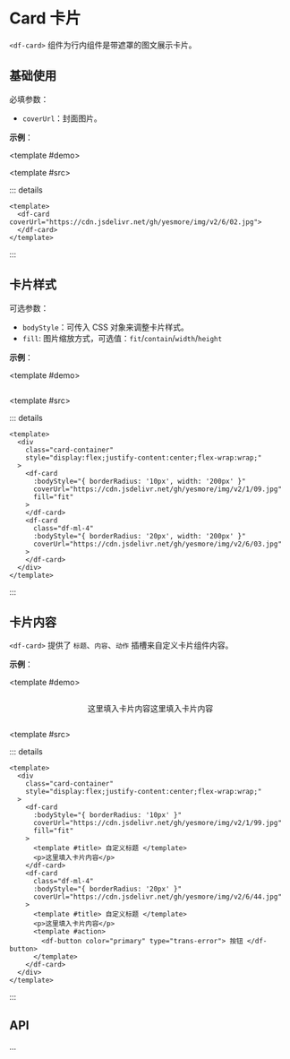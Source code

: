 # Card 卡片

`<df-card>` 组件为行内组件是带遮罩的图文展示卡片。

## 基础使用

必填参数：

- `coverUrl`：封面图片。

**示例**：

<df-template>

<template #demo>

  <div class="card-container">
    <df-card
      coverUrl="https://cdn.jsdelivr.net/gh/yesmore/img/v2/6/02.jpg"
    >
    </df-card>
  </div>

  </template>

<template #src>

::: details <i class="iconfont df-icon-script"></i>

```vue
<template>
  <df-card coverUrl="https://cdn.jsdelivr.net/gh/yesmore/img/v2/6/02.jpg">
  </df-card>
</template>
```

:::
</template>

</df-template>

## 卡片样式

可选参数：

- `bodyStyle`：可传入 CSS 对象来调整卡片样式。
- `fill`: 图片缩放方式，可选值：`fit`/`contain`/`width`/`height`

**示例**：

<df-template>

<template #demo>

  <div class="card-container" style="display:flex;justify-content:center;flex-wrap:wrap;">
    <df-card
      :bodyStyle="{ borderRadius: '10px', width: '200px' }"
      coverUrl="https://cdn.jsdelivr.net/gh/yesmore/img/v2/1/09.jpg"
      fill='fit'
    >
    </df-card>
    <df-card
      class='df-ml-4'
      :bodyStyle="{ borderRadius: '20px', width: '200px' }"
      coverUrl="https://cdn.jsdelivr.net/gh/yesmore/img/v2/6/03.jpg"
    >
    </df-card>
  </div>

  </template>

<template #src>

::: details <i class="iconfont df-icon-script"></i>

```vue
<template>
  <div
    class="card-container"
    style="display:flex;justify-content:center;flex-wrap:wrap;"
  >
    <df-card
      :bodyStyle="{ borderRadius: '10px', width: '200px' }"
      coverUrl="https://cdn.jsdelivr.net/gh/yesmore/img/v2/1/09.jpg"
      fill="fit"
    >
    </df-card>
    <df-card
      class="df-ml-4"
      :bodyStyle="{ borderRadius: '20px', width: '200px' }"
      coverUrl="https://cdn.jsdelivr.net/gh/yesmore/img/v2/6/03.jpg"
    >
    </df-card>
  </div>
</template>
```

:::
</template>

</df-template>

## 卡片内容

`<df-card>` 提供了 `标题`、`内容`、`动作` 插槽来自定义卡片组件内容。

**示例**：

<df-template>

<template #demo>

  <div class="card-container" style="display:flex;justify-content:center;flex-wrap:wrap;">
    <df-card
      :bodyStyle="{ borderRadius: '10px' }"
      coverUrl="https://cdn.jsdelivr.net/gh/yesmore/img/v2/1/99.jpg"
      fill='fit'
    >
      <template #title> 自定义标题 </template>
      <p>这里填入卡片内容</p>
    </df-card>
    <df-card
      class='df-ml-4'
      :bodyStyle="{ borderRadius: '20px' }"
      coverUrl="https://cdn.jsdelivr.net/gh/yesmore/img/v2/6/44.jpg"
    >
      <template #title> 自定义标题 </template>
      <p>这里填入卡片内容</p>
      <template #action>
        <df-button color="primary" type="trans-error">
          按钮
        </df-button> 
      </template>
    </df-card>
  </div>

  </template>

<template #src>

::: details <i class="iconfont df-icon-script"></i>

```vue
<template>
  <div
    class="card-container"
    style="display:flex;justify-content:center;flex-wrap:wrap;"
  >
    <df-card
      :bodyStyle="{ borderRadius: '10px' }"
      coverUrl="https://cdn.jsdelivr.net/gh/yesmore/img/v2/1/99.jpg"
      fill="fit"
    >
      <template #title> 自定义标题 </template>
      <p>这里填入卡片内容</p>
    </df-card>
    <df-card
      class="df-ml-4"
      :bodyStyle="{ borderRadius: '20px' }"
      coverUrl="https://cdn.jsdelivr.net/gh/yesmore/img/v2/6/44.jpg"
    >
      <template #title> 自定义标题 </template>
      <p>这里填入卡片内容</p>
      <template #action>
        <df-button color="primary" type="trans-error"> 按钮 </df-button>
      </template>
    </df-card>
  </div>
</template>
```

:::
</template>

</df-template>

## API

...
